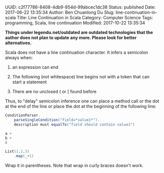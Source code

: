 UUID: c2f77786-8408-4db9-854d-99abcec1dc38
Status: published
Date: 2017-06-22 13:35:34
Author: Ben Chuanlong Du
Slug: line-continuation-in-scala
Title: Line Continuation in Scala
Category: Computer Science
Tags: programming, Scala, line continuation
Modified: 2017-10-22 13:35:34

**Things under legendu.net/outdated are outdated technologies that the author does not plan to update any more. Please look for better alternatives.**

Scala does not have a line continuation character.
It infers a semicolon always when:

1. an expression can end

2. The following (not whitespace) line begins not with a token that can start a statement

3. There are no unclosed ( or [ found before

Thus, 
to "delay" semicolon inference one can place a method call 
or the dot at the end of the line 
or place the dot at the beginning of the following line:

```scala
ConditionParser.
    parseSingleCondition("field=*value1*").
    description must equalTo("field should contain value1")

a +
b +
c
```

```scala
List(1,2,3)
    .map(_+1)
```

Wrap it in parentheses.
Note that wrap in curly braces doesn't work.

